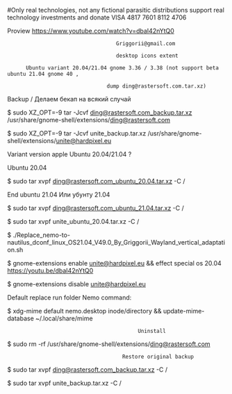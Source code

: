 #Only real technologies, not any fictional parasitic distributions support real technology investments and donate VISA 4817 7601 8112 4706

Proview https://www.youtube.com/watch?v=dbaI42nYtQ0

                                       Griggorii@gmail.com
                                             
                                       desktop icons extent
                                              
          Ubuntu variant 20.04/21.04 gnome 3.36 / 3.38 (not support beta ubuntu 21.04 gnome 40 ,  

                                    dump ding@rastersoft.com.tar.xz)

Backup / Делаем бекап на всякий случай
                                              
$ sudo XZ_OPT=-9 tar -Jcvf ding@rastersoft.com_backup.tar.xz /usr/share/gnome-shell/extensions/ding@rastersoft.com

$ sudo XZ_OPT=-9 tar -Jcvf unite_backup.tar.xz /usr/share/gnome-shell/extensions/unite@hardpixel.eu

Variant version apple Ubuntu 20.04/21.04 ?

Ubuntu 20.04

$ sudo tar xvpf ding@rastersoft.com_ubuntu_20.04.tar.xz -C /

End ubuntu 21.04 Или убунту 21.04

$ sudo tar xvpf ding@rastersoft.com_ubuntu_21.04.tar.xz -C /

$ sudo tar xvpf unite_ubuntu_20.04.tar.xz -C /

$ ./Replace_nemo-to-nautilus_dconf_linux_OS21.04_V49.0_By_Griggorii_Wayland_vertical_adaptation.sh

$ gnome-extensions enable unite@hardpixel.eu && effect special os 20.04 https://youtu.be/dbaI42nYtQ0

$ gnome-extensions disable unite@hardpixel.eu

Default replace run folder Nemo command:

$ xdg-mime default nemo.desktop inode/directory && update-mime-database ~/.local/share/mime


                                              Uninstall 
                                              
$ sudo rm -rf /usr/share/gnome-shell/extensions/ding@rastersoft.com

                                         Restore original backup

$ sudo tar xvpf ding@rastersoft.com_backup.tar.xz -C /

$ sudo tar xvpf unite_backup.tar.xz -C /

